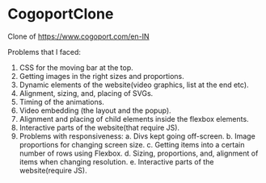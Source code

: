 # CogoportClone
Clone of https://www.cogoport.com/en-IN

Problems that I faced:

1. CSS for the moving bar at the top.
2. Getting images in the right sizes and proportions.
3. Dynamic elements of the website(video graphics, list at the end etc).
4. Alignment, sizing, and, placing of SVGs.
5. Timing of the animations.
6. Video embedding (the layout and the popup).
7. Alignment and placing of child elements inside the flexbox elements.
8. Interactive parts of the website(that require JS).
9. Problems with responsiveness:
  a. Divs kept going off-screen.
  b. Image proportions for changing screen size.
  c. Getting items into a certain number of rows using Flexbox.
  d. Sizing, proportions, and, alignment of items when changing resolution.
  e. Interactive parts of the website(require JS).
